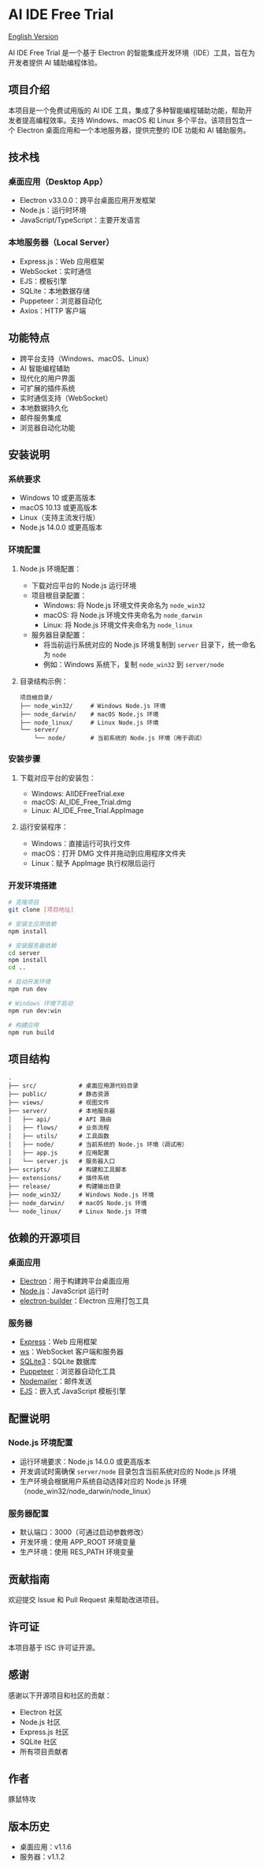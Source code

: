 # AI IDE Free Trial

[English Version](README_EN.md)

AI IDE Free Trial 是一个基于 Electron 的智能集成开发环境（IDE）工具，旨在为开发者提供 AI 辅助编程体验。

## 项目介绍

本项目是一个免费试用版的 AI IDE 工具，集成了多种智能编程辅助功能，帮助开发者提高编程效率。支持 Windows、macOS 和 Linux 多个平台。该项目包含一个 Electron 桌面应用和一个本地服务器，提供完整的 IDE 功能和 AI 辅助服务。

## 技术栈

### 桌面应用（Desktop App）
- Electron v33.0.0：跨平台桌面应用开发框架
- Node.js：运行时环境
- JavaScript/TypeScript：主要开发语言

### 本地服务器（Local Server）
- Express.js：Web 应用框架
- WebSocket：实时通信
- EJS：模板引擎
- SQLite：本地数据存储
- Puppeteer：浏览器自动化
- Axios：HTTP 客户端

## 功能特点

- 跨平台支持（Windows、macOS、Linux）
- AI 智能编程辅助
- 现代化的用户界面
- 可扩展的插件系统
- 实时通信支持（WebSocket）
- 本地数据持久化
- 邮件服务集成
- 浏览器自动化功能

## 安装说明

### 系统要求

- Windows 10 或更高版本
- macOS 10.13 或更高版本
- Linux（支持主流发行版）
- Node.js 14.0.0 或更高版本

### 环境配置

1. Node.js 环境配置：
   - 下载对应平台的 Node.js 运行环境
   - 项目根目录配置：
     - Windows: 将 Node.js 环境文件夹命名为 `node_win32`
     - macOS: 将 Node.js 环境文件夹命名为 `node_darwin`
     - Linux: 将 Node.js 环境文件夹命名为 `node_linux`
   - 服务器目录配置：
     - 将当前运行系统对应的 Node.js 环境复制到 `server` 目录下，统一命名为 `node`
     - 例如：Windows 系统下，复制 `node_win32` 到 `server/node`

2. 目录结构示例：
   ```
   项目根目录/
   ├── node_win32/     # Windows Node.js 环境
   ├── node_darwin/    # macOS Node.js 环境
   ├── node_linux/     # Linux Node.js 环境
   └── server/
       └── node/       # 当前系统的 Node.js 环境（用于调试）
   ```

### 安装步骤

1. 下载对应平台的安装包：
   - Windows: AIIDEFreeTrial.exe
   - macOS: AI_IDE_Free_Trial.dmg
   - Linux: AI_IDE_Free_Trial.AppImage

2. 运行安装程序：
   - Windows：直接运行可执行文件
   - macOS：打开 DMG 文件并拖动到应用程序文件夹
   - Linux：赋予 AppImage 执行权限后运行

### 开发环境搭建

```bash
# 克隆项目
git clone [项目地址]

# 安装主应用依赖
npm install

# 安装服务器依赖
cd server
npm install
cd ..

# 启动开发环境
npm run dev

# Windows 环境下启动
npm run dev:win

# 构建应用
npm run build
```

## 项目结构

```
.
├── src/            # 桌面应用源代码目录
├── public/         # 静态资源
├── views/          # 视图文件
├── server/         # 本地服务器
│   ├── api/        # API 路由
│   ├── flows/      # 业务流程
│   ├── utils/      # 工具函数
│   ├── node/       # 当前系统的 Node.js 环境（调试用）
│   ├── app.js      # 应用配置
│   └── server.js   # 服务器入口
├── scripts/        # 构建和工具脚本
├── extensions/     # 插件系统
├── release/        # 构建输出目录
├── node_win32/     # Windows Node.js 环境
├── node_darwin/    # macOS Node.js 环境
└── node_linux/     # Linux Node.js 环境
```

## 依赖的开源项目

### 桌面应用
- [Electron](https://www.electronjs.org/)：用于构建跨平台桌面应用
- [Node.js](https://nodejs.org/)：JavaScript 运行时
- [electron-builder](https://www.electron.build/)：Electron 应用打包工具

### 服务器
- [Express](https://expressjs.com/)：Web 应用框架
- [ws](https://github.com/websockets/ws)：WebSocket 客户端和服务器
- [SQLite3](https://github.com/TryGhost/node-sqlite3)：SQLite 数据库
- [Puppeteer](https://pptr.dev/)：浏览器自动化工具
- [Nodemailer](https://nodemailer.com/)：邮件发送
- [EJS](https://ejs.co/)：嵌入式 JavaScript 模板引擎

## 配置说明

### Node.js 环境配置
- 运行环境要求：Node.js 14.0.0 或更高版本
- 开发调试时需确保 `server/node` 目录包含当前系统对应的 Node.js 环境
- 生产环境会根据用户系统自动选择对应的 Node.js 环境（node_win32/node_darwin/node_linux）

### 服务器配置
- 默认端口：3000（可通过启动参数修改）
- 开发环境：使用 APP_ROOT 环境变量
- 生产环境：使用 RES_PATH 环境变量

## 贡献指南

欢迎提交 Issue 和 Pull Request 来帮助改进项目。

## 许可证

本项目基于 ISC 许可证开源。

## 感谢

感谢以下开源项目和社区的贡献：

- Electron 社区
- Node.js 社区
- Express.js 社区
- SQLite 社区
- 所有项目贡献者

## 作者

豚鼠特攻

## 版本历史

- 桌面应用：v1.1.6
- 服务器：v1.1.2 